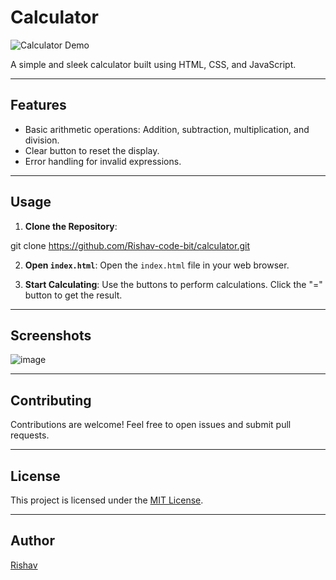 # Calculator

![Calculator Demo](demo.gif)

A simple and sleek calculator built using HTML, CSS, and JavaScript.

---

## Features

- Basic arithmetic operations: Addition, subtraction, multiplication, and division.
- Clear button to reset the display.
- Error handling for invalid expressions.

---

## Usage

1. **Clone the Repository**:
   
git clone https://github.com/Rishav-code-bit/calculator.git


2. **Open `index.html`**: 
Open the `index.html` file in your web browser.

3. **Start Calculating**:
Use the buttons to perform calculations. Click the "=" button to get the result.

---

## Screenshots

![image](https://github.com/Rishav-code-bit/calculator/assets/75771591/d595f161-f3bb-483d-b3b0-f9809dc47154)


---

## Contributing

Contributions are welcome! Feel free to open issues and submit pull requests.

---

## License

This project is licensed under the [MIT License](LICENSE).

---

## Author

[Rishav](https://github.com/Rishav-code-bit)

